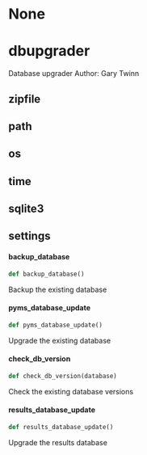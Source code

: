 # None

<a id="dbupgrader"></a>

# dbupgrader

Database upgrader
Author: Gary Twinn

<a id="dbupgrader.zipfile"></a>

## zipfile

<a id="dbupgrader.path"></a>

## path

<a id="dbupgrader.os"></a>

## os

<a id="dbupgrader.time"></a>

## time

<a id="dbupgrader.sqlite3"></a>

## sqlite3

<a id="dbupgrader.settings"></a>

## settings

<a id="dbupgrader.backup_database"></a>

#### backup\_database

```python
def backup_database()
```

Backup the existing database

<a id="dbupgrader.pyms_database_update"></a>

#### pyms\_database\_update

```python
def pyms_database_update()
```

Upgrade the existing database

<a id="dbupgrader.check_db_version"></a>

#### check\_db\_version

```python
def check_db_version(database)
```

Check the existing database versions

<a id="dbupgrader.results_database_update"></a>

#### results\_database\_update

```python
def results_database_update()
```

Upgrade the results database

